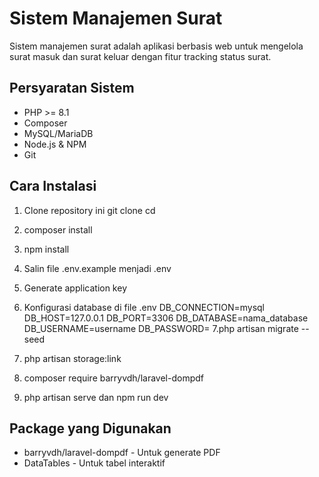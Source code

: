 # Sistem Manajemen Surat

Sistem manajemen surat adalah aplikasi berbasis web untuk mengelola surat masuk dan surat keluar dengan fitur tracking status surat.

## Persyaratan Sistem

-   PHP >= 8.1
-   Composer
-   MySQL/MariaDB
-   Node.js & NPM
-   Git

## Cara Instalasi

1. Clone repository ini
   git clone <url-repository>
   cd <nama-folder>
2. composer install
3. npm install
4. Salin file .env.example menjadi .env

5. Generate application key
6. Konfigurasi database di file .env
   DB_CONNECTION=mysql
   DB_HOST=127.0.0.1
   DB_PORT=3306
   DB_DATABASE=nama_database
   DB_USERNAME=username
   DB_PASSWORD=
   7.php artisan migrate --seed
7. php artisan storage:link
8. composer require barryvdh/laravel-dompdf

9. php artisan serve dan npm run dev

## Package yang Digunakan

-   barryvdh/laravel-dompdf - Untuk generate PDF
-   DataTables - Untuk tabel interaktif
